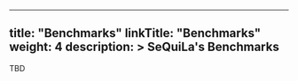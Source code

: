 
---
title: "Benchmarks"
linkTitle: "Benchmarks"
weight: 4
description: >
    SeQuiLa's Benchmarks
---

TBD